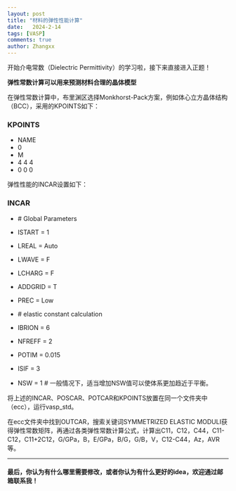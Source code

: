 ```yaml
---
layout: post
title: "材料的弹性性能计算"
date:   2024-2-14
tags: [VASP]
comments: true
author: Zhangxx
---
```


开始介电常数（Dielectric Permittivity）的学习啦，接下来直接进入正题！

<!-- more -->


**弹性常数计算可以用来预测材料合理的晶体模型**

在弹性常数计算中，布里渊区选择Monkhorst-Pack方案，例如体心立方晶体结构（BCC），采用的KPOINTS如下：

### KPOINTS

- NAME
- 0
- M
- 4 4 4
- 0 0 0


弹性性能的INCAR设置如下：

### INCAR

- \# Global Parameters 
- ISTART = 1
- LREAL = Auto
- LWAVE = F
- LCHARG = F
- ADDGRID = T
- PREC = Low

- \# elastic constant calculation
- IBRION = 6
- NFREFF = 2
- POTIM = 0.015
- ISIF = 3
- NSW = 1   \# 一般情况下，适当增加NSW值可以使体系更加趋近于平衡。

将上述的INCAR、POSCAR、POTCAR和KPOINTS放置在同一个文件夹中（ecc），运行vasp_std。

在ecc文件夹中找到OUTCAR，搜索关键词SYMMETRIZED ELASTIC MODULI获得弹性常数矩阵，再通过各类弹性常数计算公式，计算出C11，C12，C44，C11-C12，C11+2C12，G/GPa，B，E/GPa，B/G，G/B，V，C12-C44，Az，AVR等。

---
#### 最后，你认为有什么哪里需要修改，或者你认为有什么更好的idea，欢迎通过邮箱联系我！

